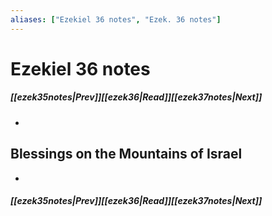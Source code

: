 ```yaml
---
aliases: ["Ezekiel 36 notes", "Ezek. 36 notes"]
---
```

# Ezekiel 36 notes
##### <span class=arrow-left></span>[[ezek35notes|Prev]]<span class=navigation-separator></span>[[ezek36|Read]]<span class=navigation-separator></span>[[ezek37notes|Next]]<span class=arrow-right></span>
- 
## Blessings on the Mountains of Israel
- 
##### <span class=arrow-left></span>[[ezek35notes|Prev]]<span class=navigation-separator></span>[[ezek36|Read]]<span class=navigation-separator></span>[[ezek37notes|Next]]<span class=arrow-right></span>